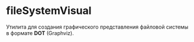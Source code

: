 # fileSystemVisual
Утилита для создания графического представления файловой системы в формате **DOT** (Graphviz).

